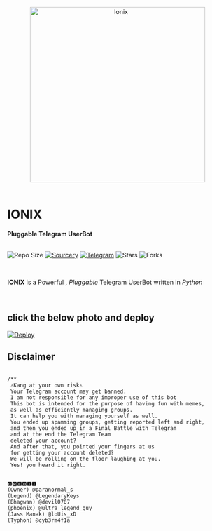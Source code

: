  


<p align="center">
    <a href="https://github.com/Ion-cell/IoniX"><img src="https://telegra.ph/file/5d6f61b25896be4c3dd6c.jpg" alt="Ionix" width=400px></a>
    <br>
    <br>
</p>

<h1>IONIX</h1>
<b>Pluggable Telegram UserBot</b>
<br>
<br>

![Repo Size](https://img.shields.io/github/repo-size/ion-cell/ionix)
[![Sourcery](https://img.shields.io/badge/Sourcery-enabled-brightgreen)](https://sourcery.ai)
[![Telegram](https://img.shields.io/badge/Support%20Group-Telegram-blue)](https://t.me/ionix-support-official)
![Stars](https://img.shields.io/github/stars/ion-cell/ioniX)
![Forks](https://img.shields.io/github/forks/ion-cell/ionix)



<br>

 **IONIX** is a Powerful , _Pluggable_ Telegram UserBot written in _Python_ 
<br>

<br>

## click the below photo and deploy

[![Deploy](https://telegra.ph/file/57c4edb389224c9cf9996.png)](https://heroku.com/deploy)

## Disclaimer

                
   ```

/**
    ⚠️Kang at your own risk⚠️          
    Your Telegram account may get banned.
    I am not responsible for any improper use of this bot
    This bot is intended for the purpose of having fun with memes,
    as well as efficiently managing groups.
    It can help you with managing yourself as well.
    You ended up spamming groups, getting reported left and right,
    and then you ended up in a Final Battle with Telegram
    and at the end the Telegram Team
    deleted your account?
    And after that, you pointed your fingers at us
    for getting your account deleted?
    We will be rolling on the floor laughing at you.
    Yes! you heard it right.


🅲🆁🅴🅳🅸🆃
(Owner) @paranormal_s
(Legend) @LegendaryKeys
(Bhagwan) @devil0707
(phoenix) @ultra_legend_guy
(Jass Manak) @loUis_xD
(Typhon) @cyb3rm4f1a




